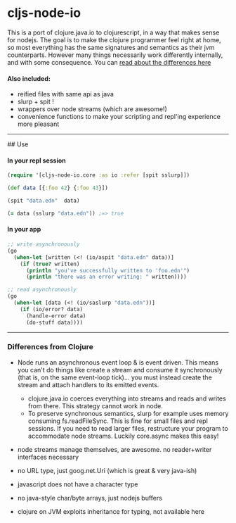 
# cljs-node-io

This is a port of clojure.java.io to clojurescript, in a way that makes sense for nodejs. The goal is to make the clojure programmer feel right at home, so most everything has the same signatures and semantics as their jvm counterparts. However many things necessarily work differently internally, and with some consequence. You can [read about the differences here](#differences-from-clojure)

#### Also included:
  + reified files with same api as java
  + slurp + spit !
  + wrappers over node streams (which are awesome!)
  + convenience functions to make your scripting and repl'ing experience more pleasant

<hr>
## Use

#### In your repl session

```clj
(require '[cljs-node-io.core :as io :refer [spit sslurp]])

(def data [{:foo 42} {:foo 43}])

(spit "data.edn"  data)

(= data (sslurp "data.edn")) ;=> true

```

#### In your app

```clj
;; write asynchronously
(go
  (when-let [written (<! (io/aspit "data.edn" data))]
    (if (true? written)
      (println "you've successfully written to 'foo.edn'")
      (println "there was an error writing: " written))))

;; read asynchronously
(go
  (when-let [data (<! (io/saslurp "data.edn"))]
    (if (io/error? data)
      (handle-error data)
      (do-stuff data))))

```
<hr>

### Differences from Clojure
  + Node runs an asynchronous event loop & is event driven. This means you can't do things like create a stream and consume it synchronously (that is, on the same event-loop tick)... you must instead create the stream and attach handlers to its emitted events.
    - clojure.java.io coerces everything into streams and reads and writes from there. This strategy cannot work in node. 
    - To preserve synchronous semantics, slurp for example uses memory consuming fs.readFileSync. This is fine for small files and repl sessions. If you need to read larger files, restructure your program to accommodate node streams. Luckily core.async makes this easy!


  + node streams manage themselves, are awesome. no reader+writer interfaces necessary
  + no URL type, just goog.net.Uri (which is great & very java-ish)
  + javascript does not have a character type
  + no java-style char/byte arrays, just nodejs buffers
  + clojure on JVM exploits inheritance for typing, not available here
  
  